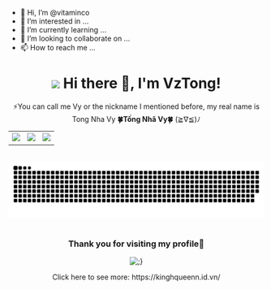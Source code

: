 - 👋 Hi, I’m @vitaminco
- 👀 I’m interested in ...
- 🌱 I’m currently learning ...
- 💞️ I’m looking to collaborate on ...
- 📫 How to reach me ...

<!---
vitaminco/vitaminco is a ✨ special ✨ repository because its `README.md` (this file) appears on your GitHub profile.
You can click the Preview link to take a look at your changes.
--->
<h1 align="center">
  <img src = "https://media2.giphy.com/media/QssGEmpkyEOhBCb7e1/giphy.gif?cid=ecf05e47a0n3gi1bfqntqmob8g9aid1oyj2wr3ds3mg700bl&rid=giphy.gif" width = 24px>
  Hi there 👋, I'm VzTong!
</h1>
<p align="center">⚡You can call me Vy or the nickname I mentioned before, my real name is Tong Nha Vy
  <b>🍀Tống Nhã Vy🍀</b> 
  (≧∇≦)ﾉ  
</p>

<table>
  <th>
    <a target="_blank">
      <img src="https://github.com/user-attachments/assets/422a8fbe-dced-4b2e-96d6-c2292fb5d736" width="220px" style="max-width:100%;">
    </a>
  </th>
  
  <th col=3>
    <a target="_blank">
       <img src="https://github.com/user-attachments/assets/f6b45907-406c-4d55-9d84-9c5282a2e747" style="max-width:100%;">
    </a>
  </th>
  
  <th>
    <a target="_blank">
      <img src="https://github.com/user-attachments/assets/7d1f3271-f09a-4c72-8201-efce09c6384e" width="200px" style="max-width:100%;">
    </a>
  </th>
  
</table>

</br>
<div align="center">
  <a target="_blank">
    <img src="https://github.com/JayantGoel001/JayantGoel001/blob/master/github-contribution-grid-snake.svg" style="max-width:100%;">
  </a>
</div>

<br/>
<div align="center">

### Thank you for visiting my profile💖
  <img width="350" alt=";}" src="https://github.com/user-attachments/assets/9c47ea4c-2734-44d2-b33d-35475b2a1d49">
  
</div>

<p align="center">Click here to see more: https://kinghqueenn.id.vn/</p>
